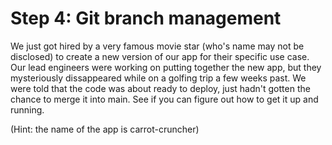 Step 4: Git branch management
==============================

We just got hired by a very famous movie star (who's name may not be disclosed) to create 
a new version of our app for their specific use case. Our lead engineers were working on 
putting together the new app, but they mysteriously dissappeared while on a golfing trip 
a few weeks past. We were told that the code was about ready to deploy, just hadn't gotten 
the chance to merge it into main. See if you can figure out how to get it up and running.

(Hint: the name of the app is carrot-cruncher)
